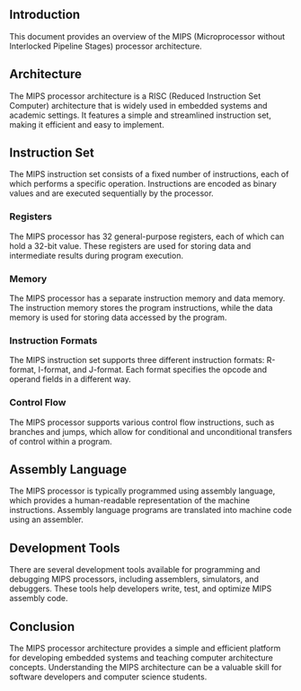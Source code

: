 ## Introduction
This document provides an overview of the MIPS (Microprocessor without Interlocked Pipeline Stages) processor architecture.

## Architecture
The MIPS processor architecture is a RISC (Reduced Instruction Set Computer) architecture that is widely used in embedded systems and academic settings. It features a simple and streamlined instruction set, making it efficient and easy to implement.

## Instruction Set
The MIPS instruction set consists of a fixed number of instructions, each of which performs a specific operation. Instructions are encoded as binary values and are executed sequentially by the processor.

### Registers
The MIPS processor has 32 general-purpose registers, each of which can hold a 32-bit value. These registers are used for storing data and intermediate results during program execution.

### Memory
The MIPS processor has a separate instruction memory and data memory. The instruction memory stores the program instructions, while the data memory is used for storing data accessed by the program.

### Instruction Formats
The MIPS instruction set supports three different instruction formats: R-format, I-format, and J-format. Each format specifies the opcode and operand fields in a different way.

### Control Flow
The MIPS processor supports various control flow instructions, such as branches and jumps, which allow for conditional and unconditional transfers of control within a program.

## Assembly Language
The MIPS processor is typically programmed using assembly language, which provides a human-readable representation of the machine instructions. Assembly language programs are translated into machine code using an assembler.

## Development Tools
There are several development tools available for programming and debugging MIPS processors, including assemblers, simulators, and debuggers. These tools help developers write, test, and optimize MIPS assembly code.

## Conclusion
The MIPS processor architecture provides a simple and efficient platform for developing embedded systems and teaching computer architecture concepts. Understanding the MIPS architecture can be a valuable skill for software developers and computer science students.

